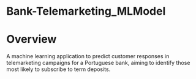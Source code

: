 # Bank-Telemarketing_MLModel
# Overview
A machine learning application to predict customer responses in telemarketing campaigns for a Portuguese bank, aiming to identify those most likely to subscribe to term deposits. 
